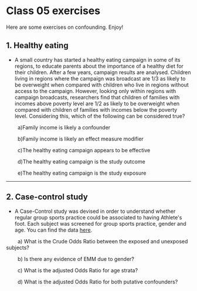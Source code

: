 # Class 05 exercises

Here are some exercises on confounding. Enjoy!

## 1. Healthy eating

* A small country has started a healthy eating campaign in some of its regions, to educate parents about the importance of a healthy diet for their children. After a few years, campaign results are analysed. Children living in regions where the campaign was broadcast are 1/3 as likely to be overweight when compared with children who live in regions without access to the campaign. However, looking only within regions with campaign broadcasts, researchers find that children of families with incomes above poverty level are 1/2 as likely to be overweight when compared with children of families with incomes below the poverty level. Considering this, which of the following can be considered true?

&nbsp;&nbsp;&nbsp;&nbsp;&nbsp;&nbsp;&nbsp;&nbsp;a)Family income is likely a confounder

&nbsp;&nbsp;&nbsp;&nbsp;&nbsp;&nbsp;&nbsp;&nbsp;b)Family income is likely an effect measure modifier

&nbsp;&nbsp;&nbsp;&nbsp;&nbsp;&nbsp;&nbsp;&nbsp;c)The healthy eating campaign appears to be effective

&nbsp;&nbsp;&nbsp;&nbsp;&nbsp;&nbsp;&nbsp;&nbsp;d)The healthy eating campaign is the study outcome

&nbsp;&nbsp;&nbsp;&nbsp;&nbsp;&nbsp;&nbsp;&nbsp;e)The healthy eating campaign is the study exposure

---

## 2. Case-control study

* A Case-Control study was devised in order to understand whether regular group sports practice could be associated to having Athlete's foot. Each subject was screened for group sports practice, gender and age. You can find the data [here](https://stuntspt.gitlab.io/FE2023/classes/exercises/foot.csv).

&nbsp;&nbsp;&nbsp;&nbsp;&nbsp;&nbsp;&nbsp;&nbsp;a) What is the Crude Odds Ratio between the exposed and unexposed subjects?

&nbsp;&nbsp;&nbsp;&nbsp;&nbsp;&nbsp;&nbsp;&nbsp;b) Is there any evidence of EMM due to gender?

&nbsp;&nbsp;&nbsp;&nbsp;&nbsp;&nbsp;&nbsp;&nbsp;c) What is the adjusted Odds Ratio for age strata?

&nbsp;&nbsp;&nbsp;&nbsp;&nbsp;&nbsp;&nbsp;&nbsp;d) What is the adjusted Odds Ratio for both putative confounders?


